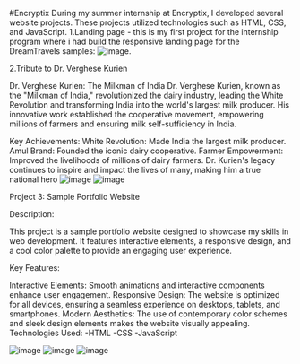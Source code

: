 #Encryptix
During my summer internship at Encryptix, I developed several website projects. These projects utilized technologies such as HTML, CSS, and JavaScript.
1.Landing page - this is my first project for the internship program where i had build the responsive landing page for the DreamTravels
samples:
![image](https://github.com/shaikh-sakir/Encryptix/assets/158321075/96f28b80-d0c5-4bd8-9728-d4e3c25cc182).


2.Tribute to Dr. Verghese Kurien

Dr. Verghese Kurien: The Milkman of India
Dr. Verghese Kurien, known as the "Milkman of India," revolutionized the dairy industry, leading the White Revolution and transforming India into the world's largest milk producer. His innovative work established the cooperative movement, empowering millions of farmers and ensuring milk self-sufficiency in India.

Key Achievements:
White Revolution: Made India the largest milk producer.
Amul Brand: Founded the iconic dairy cooperative.
Farmer Empowerment: Improved the livelihoods of millions of dairy farmers.
Dr. Kurien's legacy continues to inspire and impact the lives of many, making him a true national hero
![image](https://github.com/shaikh-sakir/Encryptix/assets/158321075/ed5db2f9-b1ac-4a30-bdc6-3ddf43fc300f)
![image](https://github.com/shaikh-sakir/Encryptix/assets/158321075/c861948f-000e-4b13-8518-e59bee73fc01)

Project 3: Sample Portfolio Website

Description:

This project is a sample portfolio website designed to showcase my skills in web development. It features interactive elements, a responsive design, and a cool color palette to provide an engaging user experience.

Key Features:

Interactive Elements: Smooth animations and interactive components enhance user engagement.
Responsive Design: The website is optimized for all devices, ensuring a seamless experience on desktops, tablets, and smartphones.
Modern Aesthetics: The use of contemporary color schemes and sleek design elements makes the website visually appealing.
Technologies Used:
-HTML
-CSS
-JavaScript

![image](https://github.com/shaikh-sakir/Encryptix/assets/158321075/7403ad57-f634-43e0-9b55-826c14f68f9b)
![image](https://github.com/shaikh-sakir/Encryptix/assets/158321075/3867774e-1d7f-40cb-a3e3-28aab05fbc67)
![image](https://github.com/shaikh-sakir/Encryptix/assets/158321075/b1079329-9ff5-42c9-86f7-fa48217cbf58)


